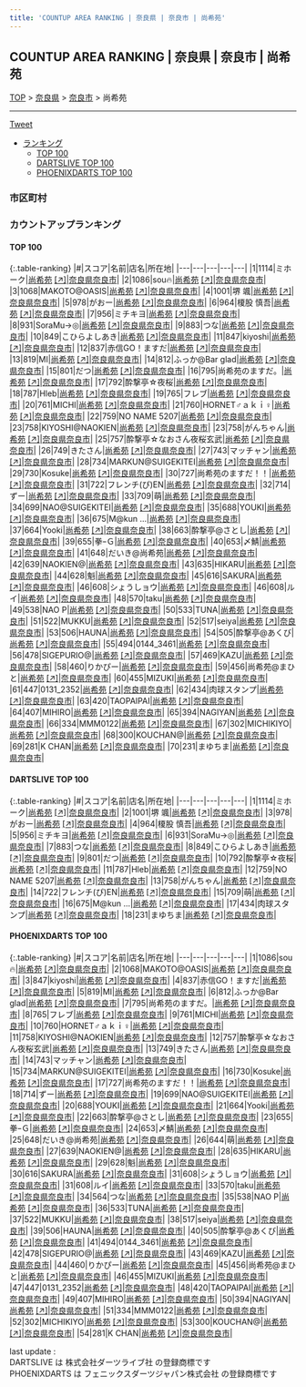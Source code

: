 ```yaml
---
title: 'COUNTUP AREA RANKING | 奈良県 | 奈良市 | 尚希苑'
---
```

## COUNTUP AREA RANKING | 奈良県 | 奈良市 | 尚希苑

[TOP](/darts/rank/) > [奈良県](/darts/rank/奈良県/) > [奈良市](/darts/rank/奈良県/奈良市/) > 尚希苑

___

<a href="https://twitter.com/share?ref_src=twsrc%5Etfw" data-text="COUNTUP AREA RANKING | 奈良県奈良市尚希苑" class="twitter-share-button" data-hashtags="DARTSLIVE,PHOENIXDARTS,darts,ダーツ" data-show-count="false">Tweet</a>

* [ランキング](#カウントアップランキング)
    * [TOP 100](#top-100)
    * [DARTSLIVE TOP 100](#dartslive-top-100)
    * [PHOENIXDARTS TOP 100](#phoenixdarts-top-100)

### 市区町村

<ul>

</ul>

### カウントアップランキング

#### TOP 100



{:.table-ranking}
|#|スコア|名前|店名|所在地|
|---|---|---|---|---|
|1|1114|<span class="rank-name-dl">ミホーク</span>|<a href="/darts/rank/shops/8c937044dc80a27a0d9b047a20a7ba1e.html">尚希苑</a> <a href="https://search.dartslive.com/jp/shop/8c937044dc80a27a0d9b047a20a7ba1e">[↗]</a>|<a href="/darts/rank/奈良県/奈良市">奈良県奈良市</a>|
|2|1086|<span class="rank-name-pd">sou🔥</span>|<a href="/darts/rank/shops/65790.html">尚希苑</a> <a href="https://vs.phoenixdarts.com/jp/shop/shopDetailInfo/s_65790?s_seq=65790">[↗]</a>|<a href="/darts/rank/奈良県/奈良市">奈良県奈良市</a>|
|3|1068|<span class="rank-name-pd">MAKOTO@OASIS</span>|<a href="/darts/rank/shops/65790.html">尚希苑</a> <a href="https://vs.phoenixdarts.com/jp/shop/shopDetailInfo/s_65790?s_seq=65790">[↗]</a>|<a href="/darts/rank/奈良県/奈良市">奈良県奈良市</a>|
|4|1001|<span class="rank-name-dl">堺 颯</span>|<a href="/darts/rank/shops/8c937044dc80a27a0d9b047a20a7ba1e.html">尚希苑</a> <a href="https://search.dartslive.com/jp/shop/8c937044dc80a27a0d9b047a20a7ba1e">[↗]</a>|<a href="/darts/rank/奈良県/奈良市">奈良県奈良市</a>|
|5|978|<span class="rank-name-dl">がおー</span>|<a href="/darts/rank/shops/8c937044dc80a27a0d9b047a20a7ba1e.html">尚希苑</a> <a href="https://search.dartslive.com/jp/shop/8c937044dc80a27a0d9b047a20a7ba1e">[↗]</a>|<a href="/darts/rank/奈良県/奈良市">奈良県奈良市</a>|
|6|964|<span class="rank-name-dl">榎股 慎吾</span>|<a href="/darts/rank/shops/8c937044dc80a27a0d9b047a20a7ba1e.html">尚希苑</a> <a href="https://search.dartslive.com/jp/shop/8c937044dc80a27a0d9b047a20a7ba1e">[↗]</a>|<a href="/darts/rank/奈良県/奈良市">奈良県奈良市</a>|
|7|956|<span class="rank-name-dl">ミチキヨ</span>|<a href="/darts/rank/shops/8c937044dc80a27a0d9b047a20a7ba1e.html">尚希苑</a> <a href="https://search.dartslive.com/jp/shop/8c937044dc80a27a0d9b047a20a7ba1e">[↗]</a>|<a href="/darts/rank/奈良県/奈良市">奈良県奈良市</a>|
|8|931|<span class="rank-name-dl">SoraMu→◎</span>|<a href="/darts/rank/shops/8c937044dc80a27a0d9b047a20a7ba1e.html">尚希苑</a> <a href="https://search.dartslive.com/jp/shop/8c937044dc80a27a0d9b047a20a7ba1e">[↗]</a>|<a href="/darts/rank/奈良県/奈良市">奈良県奈良市</a>|
|9|883|<span class="rank-name-dl">つな</span>|<a href="/darts/rank/shops/8c937044dc80a27a0d9b047a20a7ba1e.html">尚希苑</a> <a href="https://search.dartslive.com/jp/shop/8c937044dc80a27a0d9b047a20a7ba1e">[↗]</a>|<a href="/darts/rank/奈良県/奈良市">奈良県奈良市</a>|
|10|849|<span class="rank-name-dl">こひらよしあき</span>|<a href="/darts/rank/shops/8c937044dc80a27a0d9b047a20a7ba1e.html">尚希苑</a> <a href="https://search.dartslive.com/jp/shop/8c937044dc80a27a0d9b047a20a7ba1e">[↗]</a>|<a href="/darts/rank/奈良県/奈良市">奈良県奈良市</a>|
|11|847|<span class="rank-name-pd">kiyoshi</span>|<a href="/darts/rank/shops/65790.html">尚希苑</a> <a href="https://vs.phoenixdarts.com/jp/shop/shopDetailInfo/s_65790?s_seq=65790">[↗]</a>|<a href="/darts/rank/奈良県/奈良市">奈良県奈良市</a>|
|12|837|<span class="rank-name-pd">赤信GO！ますだ</span>|<a href="/darts/rank/shops/65790.html">尚希苑</a> <a href="https://vs.phoenixdarts.com/jp/shop/shopDetailInfo/s_65790?s_seq=65790">[↗]</a>|<a href="/darts/rank/奈良県/奈良市">奈良県奈良市</a>|
|13|819|<span class="rank-name-pd">MI</span>|<a href="/darts/rank/shops/65790.html">尚希苑</a> <a href="https://vs.phoenixdarts.com/jp/shop/shopDetailInfo/s_65790?s_seq=65790">[↗]</a>|<a href="/darts/rank/奈良県/奈良市">奈良県奈良市</a>|
|14|812|<span class="rank-name-pd">ふっか@Bar glad</span>|<a href="/darts/rank/shops/65790.html">尚希苑</a> <a href="https://vs.phoenixdarts.com/jp/shop/shopDetailInfo/s_65790?s_seq=65790">[↗]</a>|<a href="/darts/rank/奈良県/奈良市">奈良県奈良市</a>|
|15|801|<span class="rank-name-dl">だつ</span>|<a href="/darts/rank/shops/8c937044dc80a27a0d9b047a20a7ba1e.html">尚希苑</a> <a href="https://search.dartslive.com/jp/shop/8c937044dc80a27a0d9b047a20a7ba1e">[↗]</a>|<a href="/darts/rank/奈良県/奈良市">奈良県奈良市</a>|
|16|795|<span class="rank-name-pd">尚希苑のますだ。</span>|<a href="/darts/rank/shops/65790.html">尚希苑</a> <a href="https://vs.phoenixdarts.com/jp/shop/shopDetailInfo/s_65790?s_seq=65790">[↗]</a>|<a href="/darts/rank/奈良県/奈良市">奈良県奈良市</a>|
|17|792|<span class="rank-name-dl">酔撃亭☆夜桜</span>|<a href="/darts/rank/shops/8c937044dc80a27a0d9b047a20a7ba1e.html">尚希苑</a> <a href="https://search.dartslive.com/jp/shop/8c937044dc80a27a0d9b047a20a7ba1e">[↗]</a>|<a href="/darts/rank/奈良県/奈良市">奈良県奈良市</a>|
|18|787|<span class="rank-name-dl">Hleb</span>|<a href="/darts/rank/shops/8c937044dc80a27a0d9b047a20a7ba1e.html">尚希苑</a> <a href="https://search.dartslive.com/jp/shop/8c937044dc80a27a0d9b047a20a7ba1e">[↗]</a>|<a href="/darts/rank/奈良県/奈良市">奈良県奈良市</a>|
|19|765|<span class="rank-name-pd">フレブ</span>|<a href="/darts/rank/shops/65790.html">尚希苑</a> <a href="https://vs.phoenixdarts.com/jp/shop/shopDetailInfo/s_65790?s_seq=65790">[↗]</a>|<a href="/darts/rank/奈良県/奈良市">奈良県奈良市</a>|
|20|761|<span class="rank-name-pd">MICHI</span>|<a href="/darts/rank/shops/65790.html">尚希苑</a> <a href="https://vs.phoenixdarts.com/jp/shop/shopDetailInfo/s_65790?s_seq=65790">[↗]</a>|<a href="/darts/rank/奈良県/奈良市">奈良県奈良市</a>|
|21|760|<span class="rank-name-pd">HORNET♂ａｋｉ♀</span>|<a href="/darts/rank/shops/65790.html">尚希苑</a> <a href="https://vs.phoenixdarts.com/jp/shop/shopDetailInfo/s_65790?s_seq=65790">[↗]</a>|<a href="/darts/rank/奈良県/奈良市">奈良県奈良市</a>|
|22|759|<span class="rank-name-dl">NO NAME 5207</span>|<a href="/darts/rank/shops/8c937044dc80a27a0d9b047a20a7ba1e.html">尚希苑</a> <a href="https://search.dartslive.com/jp/shop/8c937044dc80a27a0d9b047a20a7ba1e">[↗]</a>|<a href="/darts/rank/奈良県/奈良市">奈良県奈良市</a>|
|23|758|<span class="rank-name-pd">KIYOSHI@NAOKIEN</span>|<a href="/darts/rank/shops/65790.html">尚希苑</a> <a href="https://vs.phoenixdarts.com/jp/shop/shopDetailInfo/s_65790?s_seq=65790">[↗]</a>|<a href="/darts/rank/奈良県/奈良市">奈良県奈良市</a>|
|23|758|<span class="rank-name-dl">がんちゃん</span>|<a href="/darts/rank/shops/8c937044dc80a27a0d9b047a20a7ba1e.html">尚希苑</a> <a href="https://search.dartslive.com/jp/shop/8c937044dc80a27a0d9b047a20a7ba1e">[↗]</a>|<a href="/darts/rank/奈良県/奈良市">奈良県奈良市</a>|
|25|757|<span class="rank-name-pd">酔撃亭☆なおさん夜桜玄武</span>|<a href="/darts/rank/shops/65790.html">尚希苑</a> <a href="https://vs.phoenixdarts.com/jp/shop/shopDetailInfo/s_65790?s_seq=65790">[↗]</a>|<a href="/darts/rank/奈良県/奈良市">奈良県奈良市</a>|
|26|749|<span class="rank-name-pd">きたさん</span>|<a href="/darts/rank/shops/65790.html">尚希苑</a> <a href="https://vs.phoenixdarts.com/jp/shop/shopDetailInfo/s_65790?s_seq=65790">[↗]</a>|<a href="/darts/rank/奈良県/奈良市">奈良県奈良市</a>|
|27|743|<span class="rank-name-pd">マッチャン</span>|<a href="/darts/rank/shops/65790.html">尚希苑</a> <a href="https://vs.phoenixdarts.com/jp/shop/shopDetailInfo/s_65790?s_seq=65790">[↗]</a>|<a href="/darts/rank/奈良県/奈良市">奈良県奈良市</a>|
|28|734|<span class="rank-name-pd">MARKUN@SUIGEKITEI</span>|<a href="/darts/rank/shops/65790.html">尚希苑</a> <a href="https://vs.phoenixdarts.com/jp/shop/shopDetailInfo/s_65790?s_seq=65790">[↗]</a>|<a href="/darts/rank/奈良県/奈良市">奈良県奈良市</a>|
|29|730|<span class="rank-name-pd">Kosuke</span>|<a href="/darts/rank/shops/65790.html">尚希苑</a> <a href="https://vs.phoenixdarts.com/jp/shop/shopDetailInfo/s_65790?s_seq=65790">[↗]</a>|<a href="/darts/rank/奈良県/奈良市">奈良県奈良市</a>|
|30|727|<span class="rank-name-pd">尚希苑のますだ！！</span>|<a href="/darts/rank/shops/65790.html">尚希苑</a> <a href="https://vs.phoenixdarts.com/jp/shop/shopDetailInfo/s_65790?s_seq=65790">[↗]</a>|<a href="/darts/rank/奈良県/奈良市">奈良県奈良市</a>|
|31|722|<span class="rank-name-dl">フレンチ(ぴ)EN</span>|<a href="/darts/rank/shops/8c937044dc80a27a0d9b047a20a7ba1e.html">尚希苑</a> <a href="https://search.dartslive.com/jp/shop/8c937044dc80a27a0d9b047a20a7ba1e">[↗]</a>|<a href="/darts/rank/奈良県/奈良市">奈良県奈良市</a>|
|32|714|<span class="rank-name-pd">ずー</span>|<a href="/darts/rank/shops/65790.html">尚希苑</a> <a href="https://vs.phoenixdarts.com/jp/shop/shopDetailInfo/s_65790?s_seq=65790">[↗]</a>|<a href="/darts/rank/奈良県/奈良市">奈良県奈良市</a>|
|33|709|<span class="rank-name-dl">萌</span>|<a href="/darts/rank/shops/8c937044dc80a27a0d9b047a20a7ba1e.html">尚希苑</a> <a href="https://search.dartslive.com/jp/shop/8c937044dc80a27a0d9b047a20a7ba1e">[↗]</a>|<a href="/darts/rank/奈良県/奈良市">奈良県奈良市</a>|
|34|699|<span class="rank-name-pd">NAO@SUIGEKITEI</span>|<a href="/darts/rank/shops/65790.html">尚希苑</a> <a href="https://vs.phoenixdarts.com/jp/shop/shopDetailInfo/s_65790?s_seq=65790">[↗]</a>|<a href="/darts/rank/奈良県/奈良市">奈良県奈良市</a>|
|35|688|<span class="rank-name-pd">YOUKI</span>|<a href="/darts/rank/shops/65790.html">尚希苑</a> <a href="https://vs.phoenixdarts.com/jp/shop/shopDetailInfo/s_65790?s_seq=65790">[↗]</a>|<a href="/darts/rank/奈良県/奈良市">奈良県奈良市</a>|
|36|675|<span class="rank-name-dl">M@kun ...</span>|<a href="/darts/rank/shops/8c937044dc80a27a0d9b047a20a7ba1e.html">尚希苑</a> <a href="https://search.dartslive.com/jp/shop/8c937044dc80a27a0d9b047a20a7ba1e">[↗]</a>|<a href="/darts/rank/奈良県/奈良市">奈良県奈良市</a>|
|37|664|<span class="rank-name-pd">Yooki</span>|<a href="/darts/rank/shops/65790.html">尚希苑</a> <a href="https://vs.phoenixdarts.com/jp/shop/shopDetailInfo/s_65790?s_seq=65790">[↗]</a>|<a href="/darts/rank/奈良県/奈良市">奈良県奈良市</a>|
|38|663|<span class="rank-name-pd">酔撃亭@さとし</span>|<a href="/darts/rank/shops/65790.html">尚希苑</a> <a href="https://vs.phoenixdarts.com/jp/shop/shopDetailInfo/s_65790?s_seq=65790">[↗]</a>|<a href="/darts/rank/奈良県/奈良市">奈良県奈良市</a>|
|39|655|<span class="rank-name-pd">拳ｰＧ</span>|<a href="/darts/rank/shops/65790.html">尚希苑</a> <a href="https://vs.phoenixdarts.com/jp/shop/shopDetailInfo/s_65790?s_seq=65790">[↗]</a>|<a href="/darts/rank/奈良県/奈良市">奈良県奈良市</a>|
|40|653|<span class="rank-name-pd">〆鯖</span>|<a href="/darts/rank/shops/65790.html">尚希苑</a> <a href="https://vs.phoenixdarts.com/jp/shop/shopDetailInfo/s_65790?s_seq=65790">[↗]</a>|<a href="/darts/rank/奈良県/奈良市">奈良県奈良市</a>|
|41|648|<span class="rank-name-pd">だいき@尚希苑</span>|<a href="/darts/rank/shops/65790.html">尚希苑</a> <a href="https://vs.phoenixdarts.com/jp/shop/shopDetailInfo/s_65790?s_seq=65790">[↗]</a>|<a href="/darts/rank/奈良県/奈良市">奈良県奈良市</a>|
|42|639|<span class="rank-name-pd">NAOKIEN@</span>|<a href="/darts/rank/shops/65790.html">尚希苑</a> <a href="https://vs.phoenixdarts.com/jp/shop/shopDetailInfo/s_65790?s_seq=65790">[↗]</a>|<a href="/darts/rank/奈良県/奈良市">奈良県奈良市</a>|
|43|635|<span class="rank-name-pd">HIKARU</span>|<a href="/darts/rank/shops/65790.html">尚希苑</a> <a href="https://vs.phoenixdarts.com/jp/shop/shopDetailInfo/s_65790?s_seq=65790">[↗]</a>|<a href="/darts/rank/奈良県/奈良市">奈良県奈良市</a>|
|44|628|<span class="rank-name-pd">魁</span>|<a href="/darts/rank/shops/65790.html">尚希苑</a> <a href="https://vs.phoenixdarts.com/jp/shop/shopDetailInfo/s_65790?s_seq=65790">[↗]</a>|<a href="/darts/rank/奈良県/奈良市">奈良県奈良市</a>|
|45|616|<span class="rank-name-pd">SAKURA</span>|<a href="/darts/rank/shops/65790.html">尚希苑</a> <a href="https://vs.phoenixdarts.com/jp/shop/shopDetailInfo/s_65790?s_seq=65790">[↗]</a>|<a href="/darts/rank/奈良県/奈良市">奈良県奈良市</a>|
|46|608|<span class="rank-name-pd">シょうしョウ</span>|<a href="/darts/rank/shops/65790.html">尚希苑</a> <a href="https://vs.phoenixdarts.com/jp/shop/shopDetailInfo/s_65790?s_seq=65790">[↗]</a>|<a href="/darts/rank/奈良県/奈良市">奈良県奈良市</a>|
|46|608|<span class="rank-name-pd">ルイ</span>|<a href="/darts/rank/shops/65790.html">尚希苑</a> <a href="https://vs.phoenixdarts.com/jp/shop/shopDetailInfo/s_65790?s_seq=65790">[↗]</a>|<a href="/darts/rank/奈良県/奈良市">奈良県奈良市</a>|
|48|570|<span class="rank-name-pd">taku</span>|<a href="/darts/rank/shops/65790.html">尚希苑</a> <a href="https://vs.phoenixdarts.com/jp/shop/shopDetailInfo/s_65790?s_seq=65790">[↗]</a>|<a href="/darts/rank/奈良県/奈良市">奈良県奈良市</a>|
|49|538|<span class="rank-name-pd">NAO P</span>|<a href="/darts/rank/shops/65790.html">尚希苑</a> <a href="https://vs.phoenixdarts.com/jp/shop/shopDetailInfo/s_65790?s_seq=65790">[↗]</a>|<a href="/darts/rank/奈良県/奈良市">奈良県奈良市</a>|
|50|533|<span class="rank-name-pd">TUNA</span>|<a href="/darts/rank/shops/65790.html">尚希苑</a> <a href="https://vs.phoenixdarts.com/jp/shop/shopDetailInfo/s_65790?s_seq=65790">[↗]</a>|<a href="/darts/rank/奈良県/奈良市">奈良県奈良市</a>|
|51|522|<span class="rank-name-pd">MUKKU</span>|<a href="/darts/rank/shops/65790.html">尚希苑</a> <a href="https://vs.phoenixdarts.com/jp/shop/shopDetailInfo/s_65790?s_seq=65790">[↗]</a>|<a href="/darts/rank/奈良県/奈良市">奈良県奈良市</a>|
|52|517|<span class="rank-name-pd">seiya</span>|<a href="/darts/rank/shops/65790.html">尚希苑</a> <a href="https://vs.phoenixdarts.com/jp/shop/shopDetailInfo/s_65790?s_seq=65790">[↗]</a>|<a href="/darts/rank/奈良県/奈良市">奈良県奈良市</a>|
|53|506|<span class="rank-name-pd">HAUNA</span>|<a href="/darts/rank/shops/65790.html">尚希苑</a> <a href="https://vs.phoenixdarts.com/jp/shop/shopDetailInfo/s_65790?s_seq=65790">[↗]</a>|<a href="/darts/rank/奈良県/奈良市">奈良県奈良市</a>|
|54|505|<span class="rank-name-pd">酔撃亭@あくび</span>|<a href="/darts/rank/shops/65790.html">尚希苑</a> <a href="https://vs.phoenixdarts.com/jp/shop/shopDetailInfo/s_65790?s_seq=65790">[↗]</a>|<a href="/darts/rank/奈良県/奈良市">奈良県奈良市</a>|
|55|494|<span class="rank-name-pd">0144_3461</span>|<a href="/darts/rank/shops/65790.html">尚希苑</a> <a href="https://vs.phoenixdarts.com/jp/shop/shopDetailInfo/s_65790?s_seq=65790">[↗]</a>|<a href="/darts/rank/奈良県/奈良市">奈良県奈良市</a>|
|56|478|<span class="rank-name-pd">SIGEPURIO@</span>|<a href="/darts/rank/shops/65790.html">尚希苑</a> <a href="https://vs.phoenixdarts.com/jp/shop/shopDetailInfo/s_65790?s_seq=65790">[↗]</a>|<a href="/darts/rank/奈良県/奈良市">奈良県奈良市</a>|
|57|469|<span class="rank-name-pd">KAZU</span>|<a href="/darts/rank/shops/65790.html">尚希苑</a> <a href="https://vs.phoenixdarts.com/jp/shop/shopDetailInfo/s_65790?s_seq=65790">[↗]</a>|<a href="/darts/rank/奈良県/奈良市">奈良県奈良市</a>|
|58|460|<span class="rank-name-pd">りかぴー</span>|<a href="/darts/rank/shops/65790.html">尚希苑</a> <a href="https://vs.phoenixdarts.com/jp/shop/shopDetailInfo/s_65790?s_seq=65790">[↗]</a>|<a href="/darts/rank/奈良県/奈良市">奈良県奈良市</a>|
|59|456|<span class="rank-name-pd">尚希苑@まひと</span>|<a href="/darts/rank/shops/65790.html">尚希苑</a> <a href="https://vs.phoenixdarts.com/jp/shop/shopDetailInfo/s_65790?s_seq=65790">[↗]</a>|<a href="/darts/rank/奈良県/奈良市">奈良県奈良市</a>|
|60|455|<span class="rank-name-pd">MIZUKI</span>|<a href="/darts/rank/shops/65790.html">尚希苑</a> <a href="https://vs.phoenixdarts.com/jp/shop/shopDetailInfo/s_65790?s_seq=65790">[↗]</a>|<a href="/darts/rank/奈良県/奈良市">奈良県奈良市</a>|
|61|447|<span class="rank-name-pd">0131_2352</span>|<a href="/darts/rank/shops/65790.html">尚希苑</a> <a href="https://vs.phoenixdarts.com/jp/shop/shopDetailInfo/s_65790?s_seq=65790">[↗]</a>|<a href="/darts/rank/奈良県/奈良市">奈良県奈良市</a>|
|62|434|<span class="rank-name-dl">肉球スタンプ</span>|<a href="/darts/rank/shops/8c937044dc80a27a0d9b047a20a7ba1e.html">尚希苑</a> <a href="https://search.dartslive.com/jp/shop/8c937044dc80a27a0d9b047a20a7ba1e">[↗]</a>|<a href="/darts/rank/奈良県/奈良市">奈良県奈良市</a>|
|63|420|<span class="rank-name-pd">TAOPAIPAI</span>|<a href="/darts/rank/shops/65790.html">尚希苑</a> <a href="https://vs.phoenixdarts.com/jp/shop/shopDetailInfo/s_65790?s_seq=65790">[↗]</a>|<a href="/darts/rank/奈良県/奈良市">奈良県奈良市</a>|
|64|407|<span class="rank-name-pd">MIHIRO</span>|<a href="/darts/rank/shops/65790.html">尚希苑</a> <a href="https://vs.phoenixdarts.com/jp/shop/shopDetailInfo/s_65790?s_seq=65790">[↗]</a>|<a href="/darts/rank/奈良県/奈良市">奈良県奈良市</a>|
|65|394|<span class="rank-name-pd">NAGIYAN</span>|<a href="/darts/rank/shops/65790.html">尚希苑</a> <a href="https://vs.phoenixdarts.com/jp/shop/shopDetailInfo/s_65790?s_seq=65790">[↗]</a>|<a href="/darts/rank/奈良県/奈良市">奈良県奈良市</a>|
|66|334|<span class="rank-name-pd">MMM0122</span>|<a href="/darts/rank/shops/65790.html">尚希苑</a> <a href="https://vs.phoenixdarts.com/jp/shop/shopDetailInfo/s_65790?s_seq=65790">[↗]</a>|<a href="/darts/rank/奈良県/奈良市">奈良県奈良市</a>|
|67|302|<span class="rank-name-pd">MICHIKIYO</span>|<a href="/darts/rank/shops/65790.html">尚希苑</a> <a href="https://vs.phoenixdarts.com/jp/shop/shopDetailInfo/s_65790?s_seq=65790">[↗]</a>|<a href="/darts/rank/奈良県/奈良市">奈良県奈良市</a>|
|68|300|<span class="rank-name-pd">KOUCHAN@</span>|<a href="/darts/rank/shops/65790.html">尚希苑</a> <a href="https://vs.phoenixdarts.com/jp/shop/shopDetailInfo/s_65790?s_seq=65790">[↗]</a>|<a href="/darts/rank/奈良県/奈良市">奈良県奈良市</a>|
|69|281|<span class="rank-name-pd">K CHAN</span>|<a href="/darts/rank/shops/65790.html">尚希苑</a> <a href="https://vs.phoenixdarts.com/jp/shop/shopDetailInfo/s_65790?s_seq=65790">[↗]</a>|<a href="/darts/rank/奈良県/奈良市">奈良県奈良市</a>|
|70|231|<span class="rank-name-dl">まゆちま</span>|<a href="/darts/rank/shops/8c937044dc80a27a0d9b047a20a7ba1e.html">尚希苑</a> <a href="https://search.dartslive.com/jp/shop/8c937044dc80a27a0d9b047a20a7ba1e">[↗]</a>|<a href="/darts/rank/奈良県/奈良市">奈良県奈良市</a>|


#### DARTSLIVE TOP 100



{:.table-ranking}
|#|スコア|名前|店名|所在地|
|---|---|---|---|---|
|1|1114|<span class="rank-name-dl">ミホーク</span>|<a href="/darts/rank/shops/8c937044dc80a27a0d9b047a20a7ba1e.html">尚希苑</a> <a href="https://search.dartslive.com/jp/shop/8c937044dc80a27a0d9b047a20a7ba1e">[↗]</a>|<a href="/darts/rank/奈良県/奈良市">奈良県奈良市</a>|
|2|1001|<span class="rank-name-dl">堺 颯</span>|<a href="/darts/rank/shops/8c937044dc80a27a0d9b047a20a7ba1e.html">尚希苑</a> <a href="https://search.dartslive.com/jp/shop/8c937044dc80a27a0d9b047a20a7ba1e">[↗]</a>|<a href="/darts/rank/奈良県/奈良市">奈良県奈良市</a>|
|3|978|<span class="rank-name-dl">がおー</span>|<a href="/darts/rank/shops/8c937044dc80a27a0d9b047a20a7ba1e.html">尚希苑</a> <a href="https://search.dartslive.com/jp/shop/8c937044dc80a27a0d9b047a20a7ba1e">[↗]</a>|<a href="/darts/rank/奈良県/奈良市">奈良県奈良市</a>|
|4|964|<span class="rank-name-dl">榎股 慎吾</span>|<a href="/darts/rank/shops/8c937044dc80a27a0d9b047a20a7ba1e.html">尚希苑</a> <a href="https://search.dartslive.com/jp/shop/8c937044dc80a27a0d9b047a20a7ba1e">[↗]</a>|<a href="/darts/rank/奈良県/奈良市">奈良県奈良市</a>|
|5|956|<span class="rank-name-dl">ミチキヨ</span>|<a href="/darts/rank/shops/8c937044dc80a27a0d9b047a20a7ba1e.html">尚希苑</a> <a href="https://search.dartslive.com/jp/shop/8c937044dc80a27a0d9b047a20a7ba1e">[↗]</a>|<a href="/darts/rank/奈良県/奈良市">奈良県奈良市</a>|
|6|931|<span class="rank-name-dl">SoraMu→◎</span>|<a href="/darts/rank/shops/8c937044dc80a27a0d9b047a20a7ba1e.html">尚希苑</a> <a href="https://search.dartslive.com/jp/shop/8c937044dc80a27a0d9b047a20a7ba1e">[↗]</a>|<a href="/darts/rank/奈良県/奈良市">奈良県奈良市</a>|
|7|883|<span class="rank-name-dl">つな</span>|<a href="/darts/rank/shops/8c937044dc80a27a0d9b047a20a7ba1e.html">尚希苑</a> <a href="https://search.dartslive.com/jp/shop/8c937044dc80a27a0d9b047a20a7ba1e">[↗]</a>|<a href="/darts/rank/奈良県/奈良市">奈良県奈良市</a>|
|8|849|<span class="rank-name-dl">こひらよしあき</span>|<a href="/darts/rank/shops/8c937044dc80a27a0d9b047a20a7ba1e.html">尚希苑</a> <a href="https://search.dartslive.com/jp/shop/8c937044dc80a27a0d9b047a20a7ba1e">[↗]</a>|<a href="/darts/rank/奈良県/奈良市">奈良県奈良市</a>|
|9|801|<span class="rank-name-dl">だつ</span>|<a href="/darts/rank/shops/8c937044dc80a27a0d9b047a20a7ba1e.html">尚希苑</a> <a href="https://search.dartslive.com/jp/shop/8c937044dc80a27a0d9b047a20a7ba1e">[↗]</a>|<a href="/darts/rank/奈良県/奈良市">奈良県奈良市</a>|
|10|792|<span class="rank-name-dl">酔撃亭☆夜桜</span>|<a href="/darts/rank/shops/8c937044dc80a27a0d9b047a20a7ba1e.html">尚希苑</a> <a href="https://search.dartslive.com/jp/shop/8c937044dc80a27a0d9b047a20a7ba1e">[↗]</a>|<a href="/darts/rank/奈良県/奈良市">奈良県奈良市</a>|
|11|787|<span class="rank-name-dl">Hleb</span>|<a href="/darts/rank/shops/8c937044dc80a27a0d9b047a20a7ba1e.html">尚希苑</a> <a href="https://search.dartslive.com/jp/shop/8c937044dc80a27a0d9b047a20a7ba1e">[↗]</a>|<a href="/darts/rank/奈良県/奈良市">奈良県奈良市</a>|
|12|759|<span class="rank-name-dl">NO NAME 5207</span>|<a href="/darts/rank/shops/8c937044dc80a27a0d9b047a20a7ba1e.html">尚希苑</a> <a href="https://search.dartslive.com/jp/shop/8c937044dc80a27a0d9b047a20a7ba1e">[↗]</a>|<a href="/darts/rank/奈良県/奈良市">奈良県奈良市</a>|
|13|758|<span class="rank-name-dl">がんちゃん</span>|<a href="/darts/rank/shops/8c937044dc80a27a0d9b047a20a7ba1e.html">尚希苑</a> <a href="https://search.dartslive.com/jp/shop/8c937044dc80a27a0d9b047a20a7ba1e">[↗]</a>|<a href="/darts/rank/奈良県/奈良市">奈良県奈良市</a>|
|14|722|<span class="rank-name-dl">フレンチ(ぴ)EN</span>|<a href="/darts/rank/shops/8c937044dc80a27a0d9b047a20a7ba1e.html">尚希苑</a> <a href="https://search.dartslive.com/jp/shop/8c937044dc80a27a0d9b047a20a7ba1e">[↗]</a>|<a href="/darts/rank/奈良県/奈良市">奈良県奈良市</a>|
|15|709|<span class="rank-name-dl">萌</span>|<a href="/darts/rank/shops/8c937044dc80a27a0d9b047a20a7ba1e.html">尚希苑</a> <a href="https://search.dartslive.com/jp/shop/8c937044dc80a27a0d9b047a20a7ba1e">[↗]</a>|<a href="/darts/rank/奈良県/奈良市">奈良県奈良市</a>|
|16|675|<span class="rank-name-dl">M@kun ...</span>|<a href="/darts/rank/shops/8c937044dc80a27a0d9b047a20a7ba1e.html">尚希苑</a> <a href="https://search.dartslive.com/jp/shop/8c937044dc80a27a0d9b047a20a7ba1e">[↗]</a>|<a href="/darts/rank/奈良県/奈良市">奈良県奈良市</a>|
|17|434|<span class="rank-name-dl">肉球スタンプ</span>|<a href="/darts/rank/shops/8c937044dc80a27a0d9b047a20a7ba1e.html">尚希苑</a> <a href="https://search.dartslive.com/jp/shop/8c937044dc80a27a0d9b047a20a7ba1e">[↗]</a>|<a href="/darts/rank/奈良県/奈良市">奈良県奈良市</a>|
|18|231|<span class="rank-name-dl">まゆちま</span>|<a href="/darts/rank/shops/8c937044dc80a27a0d9b047a20a7ba1e.html">尚希苑</a> <a href="https://search.dartslive.com/jp/shop/8c937044dc80a27a0d9b047a20a7ba1e">[↗]</a>|<a href="/darts/rank/奈良県/奈良市">奈良県奈良市</a>|


#### PHOENIXDARTS TOP 100



{:.table-ranking}
|#|スコア|名前|店名|所在地|
|---|---|---|---|---|
|1|1086|<span class="rank-name-pd">sou🔥</span>|<a href="/darts/rank/shops/65790.html">尚希苑</a> <a href="https://vs.phoenixdarts.com/jp/shop/shopDetailInfo/s_65790?s_seq=65790">[↗]</a>|<a href="/darts/rank/奈良県/奈良市">奈良県奈良市</a>|
|2|1068|<span class="rank-name-pd">MAKOTO@OASIS</span>|<a href="/darts/rank/shops/65790.html">尚希苑</a> <a href="https://vs.phoenixdarts.com/jp/shop/shopDetailInfo/s_65790?s_seq=65790">[↗]</a>|<a href="/darts/rank/奈良県/奈良市">奈良県奈良市</a>|
|3|847|<span class="rank-name-pd">kiyoshi</span>|<a href="/darts/rank/shops/65790.html">尚希苑</a> <a href="https://vs.phoenixdarts.com/jp/shop/shopDetailInfo/s_65790?s_seq=65790">[↗]</a>|<a href="/darts/rank/奈良県/奈良市">奈良県奈良市</a>|
|4|837|<span class="rank-name-pd">赤信GO！ますだ</span>|<a href="/darts/rank/shops/65790.html">尚希苑</a> <a href="https://vs.phoenixdarts.com/jp/shop/shopDetailInfo/s_65790?s_seq=65790">[↗]</a>|<a href="/darts/rank/奈良県/奈良市">奈良県奈良市</a>|
|5|819|<span class="rank-name-pd">MI</span>|<a href="/darts/rank/shops/65790.html">尚希苑</a> <a href="https://vs.phoenixdarts.com/jp/shop/shopDetailInfo/s_65790?s_seq=65790">[↗]</a>|<a href="/darts/rank/奈良県/奈良市">奈良県奈良市</a>|
|6|812|<span class="rank-name-pd">ふっか@Bar glad</span>|<a href="/darts/rank/shops/65790.html">尚希苑</a> <a href="https://vs.phoenixdarts.com/jp/shop/shopDetailInfo/s_65790?s_seq=65790">[↗]</a>|<a href="/darts/rank/奈良県/奈良市">奈良県奈良市</a>|
|7|795|<span class="rank-name-pd">尚希苑のますだ。</span>|<a href="/darts/rank/shops/65790.html">尚希苑</a> <a href="https://vs.phoenixdarts.com/jp/shop/shopDetailInfo/s_65790?s_seq=65790">[↗]</a>|<a href="/darts/rank/奈良県/奈良市">奈良県奈良市</a>|
|8|765|<span class="rank-name-pd">フレブ</span>|<a href="/darts/rank/shops/65790.html">尚希苑</a> <a href="https://vs.phoenixdarts.com/jp/shop/shopDetailInfo/s_65790?s_seq=65790">[↗]</a>|<a href="/darts/rank/奈良県/奈良市">奈良県奈良市</a>|
|9|761|<span class="rank-name-pd">MICHI</span>|<a href="/darts/rank/shops/65790.html">尚希苑</a> <a href="https://vs.phoenixdarts.com/jp/shop/shopDetailInfo/s_65790?s_seq=65790">[↗]</a>|<a href="/darts/rank/奈良県/奈良市">奈良県奈良市</a>|
|10|760|<span class="rank-name-pd">HORNET♂ａｋｉ♀</span>|<a href="/darts/rank/shops/65790.html">尚希苑</a> <a href="https://vs.phoenixdarts.com/jp/shop/shopDetailInfo/s_65790?s_seq=65790">[↗]</a>|<a href="/darts/rank/奈良県/奈良市">奈良県奈良市</a>|
|11|758|<span class="rank-name-pd">KIYOSHI@NAOKIEN</span>|<a href="/darts/rank/shops/65790.html">尚希苑</a> <a href="https://vs.phoenixdarts.com/jp/shop/shopDetailInfo/s_65790?s_seq=65790">[↗]</a>|<a href="/darts/rank/奈良県/奈良市">奈良県奈良市</a>|
|12|757|<span class="rank-name-pd">酔撃亭☆なおさん夜桜玄武</span>|<a href="/darts/rank/shops/65790.html">尚希苑</a> <a href="https://vs.phoenixdarts.com/jp/shop/shopDetailInfo/s_65790?s_seq=65790">[↗]</a>|<a href="/darts/rank/奈良県/奈良市">奈良県奈良市</a>|
|13|749|<span class="rank-name-pd">きたさん</span>|<a href="/darts/rank/shops/65790.html">尚希苑</a> <a href="https://vs.phoenixdarts.com/jp/shop/shopDetailInfo/s_65790?s_seq=65790">[↗]</a>|<a href="/darts/rank/奈良県/奈良市">奈良県奈良市</a>|
|14|743|<span class="rank-name-pd">マッチャン</span>|<a href="/darts/rank/shops/65790.html">尚希苑</a> <a href="https://vs.phoenixdarts.com/jp/shop/shopDetailInfo/s_65790?s_seq=65790">[↗]</a>|<a href="/darts/rank/奈良県/奈良市">奈良県奈良市</a>|
|15|734|<span class="rank-name-pd">MARKUN@SUIGEKITEI</span>|<a href="/darts/rank/shops/65790.html">尚希苑</a> <a href="https://vs.phoenixdarts.com/jp/shop/shopDetailInfo/s_65790?s_seq=65790">[↗]</a>|<a href="/darts/rank/奈良県/奈良市">奈良県奈良市</a>|
|16|730|<span class="rank-name-pd">Kosuke</span>|<a href="/darts/rank/shops/65790.html">尚希苑</a> <a href="https://vs.phoenixdarts.com/jp/shop/shopDetailInfo/s_65790?s_seq=65790">[↗]</a>|<a href="/darts/rank/奈良県/奈良市">奈良県奈良市</a>|
|17|727|<span class="rank-name-pd">尚希苑のますだ！！</span>|<a href="/darts/rank/shops/65790.html">尚希苑</a> <a href="https://vs.phoenixdarts.com/jp/shop/shopDetailInfo/s_65790?s_seq=65790">[↗]</a>|<a href="/darts/rank/奈良県/奈良市">奈良県奈良市</a>|
|18|714|<span class="rank-name-pd">ずー</span>|<a href="/darts/rank/shops/65790.html">尚希苑</a> <a href="https://vs.phoenixdarts.com/jp/shop/shopDetailInfo/s_65790?s_seq=65790">[↗]</a>|<a href="/darts/rank/奈良県/奈良市">奈良県奈良市</a>|
|19|699|<span class="rank-name-pd">NAO@SUIGEKITEI</span>|<a href="/darts/rank/shops/65790.html">尚希苑</a> <a href="https://vs.phoenixdarts.com/jp/shop/shopDetailInfo/s_65790?s_seq=65790">[↗]</a>|<a href="/darts/rank/奈良県/奈良市">奈良県奈良市</a>|
|20|688|<span class="rank-name-pd">YOUKI</span>|<a href="/darts/rank/shops/65790.html">尚希苑</a> <a href="https://vs.phoenixdarts.com/jp/shop/shopDetailInfo/s_65790?s_seq=65790">[↗]</a>|<a href="/darts/rank/奈良県/奈良市">奈良県奈良市</a>|
|21|664|<span class="rank-name-pd">Yooki</span>|<a href="/darts/rank/shops/65790.html">尚希苑</a> <a href="https://vs.phoenixdarts.com/jp/shop/shopDetailInfo/s_65790?s_seq=65790">[↗]</a>|<a href="/darts/rank/奈良県/奈良市">奈良県奈良市</a>|
|22|663|<span class="rank-name-pd">酔撃亭@さとし</span>|<a href="/darts/rank/shops/65790.html">尚希苑</a> <a href="https://vs.phoenixdarts.com/jp/shop/shopDetailInfo/s_65790?s_seq=65790">[↗]</a>|<a href="/darts/rank/奈良県/奈良市">奈良県奈良市</a>|
|23|655|<span class="rank-name-pd">拳ｰＧ</span>|<a href="/darts/rank/shops/65790.html">尚希苑</a> <a href="https://vs.phoenixdarts.com/jp/shop/shopDetailInfo/s_65790?s_seq=65790">[↗]</a>|<a href="/darts/rank/奈良県/奈良市">奈良県奈良市</a>|
|24|653|<span class="rank-name-pd">〆鯖</span>|<a href="/darts/rank/shops/65790.html">尚希苑</a> <a href="https://vs.phoenixdarts.com/jp/shop/shopDetailInfo/s_65790?s_seq=65790">[↗]</a>|<a href="/darts/rank/奈良県/奈良市">奈良県奈良市</a>|
|25|648|<span class="rank-name-pd">だいき@尚希苑</span>|<a href="/darts/rank/shops/65790.html">尚希苑</a> <a href="https://vs.phoenixdarts.com/jp/shop/shopDetailInfo/s_65790?s_seq=65790">[↗]</a>|<a href="/darts/rank/奈良県/奈良市">奈良県奈良市</a>|
|26|644|<span class="rank-name-pd">萌</span>|<a href="/darts/rank/shops/65790.html">尚希苑</a> <a href="https://vs.phoenixdarts.com/jp/shop/shopDetailInfo/s_65790?s_seq=65790">[↗]</a>|<a href="/darts/rank/奈良県/奈良市">奈良県奈良市</a>|
|27|639|<span class="rank-name-pd">NAOKIEN@</span>|<a href="/darts/rank/shops/65790.html">尚希苑</a> <a href="https://vs.phoenixdarts.com/jp/shop/shopDetailInfo/s_65790?s_seq=65790">[↗]</a>|<a href="/darts/rank/奈良県/奈良市">奈良県奈良市</a>|
|28|635|<span class="rank-name-pd">HIKARU</span>|<a href="/darts/rank/shops/65790.html">尚希苑</a> <a href="https://vs.phoenixdarts.com/jp/shop/shopDetailInfo/s_65790?s_seq=65790">[↗]</a>|<a href="/darts/rank/奈良県/奈良市">奈良県奈良市</a>|
|29|628|<span class="rank-name-pd">魁</span>|<a href="/darts/rank/shops/65790.html">尚希苑</a> <a href="https://vs.phoenixdarts.com/jp/shop/shopDetailInfo/s_65790?s_seq=65790">[↗]</a>|<a href="/darts/rank/奈良県/奈良市">奈良県奈良市</a>|
|30|616|<span class="rank-name-pd">SAKURA</span>|<a href="/darts/rank/shops/65790.html">尚希苑</a> <a href="https://vs.phoenixdarts.com/jp/shop/shopDetailInfo/s_65790?s_seq=65790">[↗]</a>|<a href="/darts/rank/奈良県/奈良市">奈良県奈良市</a>|
|31|608|<span class="rank-name-pd">シょうしョウ</span>|<a href="/darts/rank/shops/65790.html">尚希苑</a> <a href="https://vs.phoenixdarts.com/jp/shop/shopDetailInfo/s_65790?s_seq=65790">[↗]</a>|<a href="/darts/rank/奈良県/奈良市">奈良県奈良市</a>|
|31|608|<span class="rank-name-pd">ルイ</span>|<a href="/darts/rank/shops/65790.html">尚希苑</a> <a href="https://vs.phoenixdarts.com/jp/shop/shopDetailInfo/s_65790?s_seq=65790">[↗]</a>|<a href="/darts/rank/奈良県/奈良市">奈良県奈良市</a>|
|33|570|<span class="rank-name-pd">taku</span>|<a href="/darts/rank/shops/65790.html">尚希苑</a> <a href="https://vs.phoenixdarts.com/jp/shop/shopDetailInfo/s_65790?s_seq=65790">[↗]</a>|<a href="/darts/rank/奈良県/奈良市">奈良県奈良市</a>|
|34|564|<span class="rank-name-pd">つな</span>|<a href="/darts/rank/shops/65790.html">尚希苑</a> <a href="https://vs.phoenixdarts.com/jp/shop/shopDetailInfo/s_65790?s_seq=65790">[↗]</a>|<a href="/darts/rank/奈良県/奈良市">奈良県奈良市</a>|
|35|538|<span class="rank-name-pd">NAO P</span>|<a href="/darts/rank/shops/65790.html">尚希苑</a> <a href="https://vs.phoenixdarts.com/jp/shop/shopDetailInfo/s_65790?s_seq=65790">[↗]</a>|<a href="/darts/rank/奈良県/奈良市">奈良県奈良市</a>|
|36|533|<span class="rank-name-pd">TUNA</span>|<a href="/darts/rank/shops/65790.html">尚希苑</a> <a href="https://vs.phoenixdarts.com/jp/shop/shopDetailInfo/s_65790?s_seq=65790">[↗]</a>|<a href="/darts/rank/奈良県/奈良市">奈良県奈良市</a>|
|37|522|<span class="rank-name-pd">MUKKU</span>|<a href="/darts/rank/shops/65790.html">尚希苑</a> <a href="https://vs.phoenixdarts.com/jp/shop/shopDetailInfo/s_65790?s_seq=65790">[↗]</a>|<a href="/darts/rank/奈良県/奈良市">奈良県奈良市</a>|
|38|517|<span class="rank-name-pd">seiya</span>|<a href="/darts/rank/shops/65790.html">尚希苑</a> <a href="https://vs.phoenixdarts.com/jp/shop/shopDetailInfo/s_65790?s_seq=65790">[↗]</a>|<a href="/darts/rank/奈良県/奈良市">奈良県奈良市</a>|
|39|506|<span class="rank-name-pd">HAUNA</span>|<a href="/darts/rank/shops/65790.html">尚希苑</a> <a href="https://vs.phoenixdarts.com/jp/shop/shopDetailInfo/s_65790?s_seq=65790">[↗]</a>|<a href="/darts/rank/奈良県/奈良市">奈良県奈良市</a>|
|40|505|<span class="rank-name-pd">酔撃亭@あくび</span>|<a href="/darts/rank/shops/65790.html">尚希苑</a> <a href="https://vs.phoenixdarts.com/jp/shop/shopDetailInfo/s_65790?s_seq=65790">[↗]</a>|<a href="/darts/rank/奈良県/奈良市">奈良県奈良市</a>|
|41|494|<span class="rank-name-pd">0144_3461</span>|<a href="/darts/rank/shops/65790.html">尚希苑</a> <a href="https://vs.phoenixdarts.com/jp/shop/shopDetailInfo/s_65790?s_seq=65790">[↗]</a>|<a href="/darts/rank/奈良県/奈良市">奈良県奈良市</a>|
|42|478|<span class="rank-name-pd">SIGEPURIO@</span>|<a href="/darts/rank/shops/65790.html">尚希苑</a> <a href="https://vs.phoenixdarts.com/jp/shop/shopDetailInfo/s_65790?s_seq=65790">[↗]</a>|<a href="/darts/rank/奈良県/奈良市">奈良県奈良市</a>|
|43|469|<span class="rank-name-pd">KAZU</span>|<a href="/darts/rank/shops/65790.html">尚希苑</a> <a href="https://vs.phoenixdarts.com/jp/shop/shopDetailInfo/s_65790?s_seq=65790">[↗]</a>|<a href="/darts/rank/奈良県/奈良市">奈良県奈良市</a>|
|44|460|<span class="rank-name-pd">りかぴー</span>|<a href="/darts/rank/shops/65790.html">尚希苑</a> <a href="https://vs.phoenixdarts.com/jp/shop/shopDetailInfo/s_65790?s_seq=65790">[↗]</a>|<a href="/darts/rank/奈良県/奈良市">奈良県奈良市</a>|
|45|456|<span class="rank-name-pd">尚希苑@まひと</span>|<a href="/darts/rank/shops/65790.html">尚希苑</a> <a href="https://vs.phoenixdarts.com/jp/shop/shopDetailInfo/s_65790?s_seq=65790">[↗]</a>|<a href="/darts/rank/奈良県/奈良市">奈良県奈良市</a>|
|46|455|<span class="rank-name-pd">MIZUKI</span>|<a href="/darts/rank/shops/65790.html">尚希苑</a> <a href="https://vs.phoenixdarts.com/jp/shop/shopDetailInfo/s_65790?s_seq=65790">[↗]</a>|<a href="/darts/rank/奈良県/奈良市">奈良県奈良市</a>|
|47|447|<span class="rank-name-pd">0131_2352</span>|<a href="/darts/rank/shops/65790.html">尚希苑</a> <a href="https://vs.phoenixdarts.com/jp/shop/shopDetailInfo/s_65790?s_seq=65790">[↗]</a>|<a href="/darts/rank/奈良県/奈良市">奈良県奈良市</a>|
|48|420|<span class="rank-name-pd">TAOPAIPAI</span>|<a href="/darts/rank/shops/65790.html">尚希苑</a> <a href="https://vs.phoenixdarts.com/jp/shop/shopDetailInfo/s_65790?s_seq=65790">[↗]</a>|<a href="/darts/rank/奈良県/奈良市">奈良県奈良市</a>|
|49|407|<span class="rank-name-pd">MIHIRO</span>|<a href="/darts/rank/shops/65790.html">尚希苑</a> <a href="https://vs.phoenixdarts.com/jp/shop/shopDetailInfo/s_65790?s_seq=65790">[↗]</a>|<a href="/darts/rank/奈良県/奈良市">奈良県奈良市</a>|
|50|394|<span class="rank-name-pd">NAGIYAN</span>|<a href="/darts/rank/shops/65790.html">尚希苑</a> <a href="https://vs.phoenixdarts.com/jp/shop/shopDetailInfo/s_65790?s_seq=65790">[↗]</a>|<a href="/darts/rank/奈良県/奈良市">奈良県奈良市</a>|
|51|334|<span class="rank-name-pd">MMM0122</span>|<a href="/darts/rank/shops/65790.html">尚希苑</a> <a href="https://vs.phoenixdarts.com/jp/shop/shopDetailInfo/s_65790?s_seq=65790">[↗]</a>|<a href="/darts/rank/奈良県/奈良市">奈良県奈良市</a>|
|52|302|<span class="rank-name-pd">MICHIKIYO</span>|<a href="/darts/rank/shops/65790.html">尚希苑</a> <a href="https://vs.phoenixdarts.com/jp/shop/shopDetailInfo/s_65790?s_seq=65790">[↗]</a>|<a href="/darts/rank/奈良県/奈良市">奈良県奈良市</a>|
|53|300|<span class="rank-name-pd">KOUCHAN@</span>|<a href="/darts/rank/shops/65790.html">尚希苑</a> <a href="https://vs.phoenixdarts.com/jp/shop/shopDetailInfo/s_65790?s_seq=65790">[↗]</a>|<a href="/darts/rank/奈良県/奈良市">奈良県奈良市</a>|
|54|281|<span class="rank-name-pd">K CHAN</span>|<a href="/darts/rank/shops/65790.html">尚希苑</a> <a href="https://vs.phoenixdarts.com/jp/shop/shopDetailInfo/s_65790?s_seq=65790">[↗]</a>|<a href="/darts/rank/奈良県/奈良市">奈良県奈良市</a>|


<div class="footer border-top border-gray-light mt-5 pt-3 text-right text-gray">
    last update : <span style="font-weight: italic" id="foot_last_modified"></span><br />
    DARTSLIVE は 株式会社ダーツライブ社 の登録商標です<br />
    PHOENIXDARTS は フェニックスダーツジャパン株式会社 の登録商標です<br />
</div>

<script src="https://cdnjs.cloudflare.com/ajax/libs/jquery.tablesorter/2.31.3/js/jquery.tablesorter.min.js" integrity="sha512-qzgd5cYSZcosqpzpn7zF2ZId8f/8CHmFKZ8j7mU4OUXTNRd5g+ZHBPsgKEwoqxCtdQvExE5LprwwPAgoicguNg==" crossorigin="anonymous" referrerpolicy="no-referrer"></script>
<link rel="stylesheet" href="https://cdnjs.cloudflare.com/ajax/libs/jquery.tablesorter/2.31.3/css/theme.default.min.css" integrity="sha512-wghhOJkjQX0Lh3NSWvNKeZ0ZpNn+SPVXX1Qyc9OCaogADktxrBiBdKGDoqVUOyhStvMBmJQ8ZdMHiR3wuEq8+w==" crossorigin="anonymous" referrerpolicy="no-referrer" />
<script>
$(function() {
    $(".table-ranking").tablesorter({sortList:[[0, 0]]});
    $("#foot_last_modified").text(formatDate(new Date(document.lastModified), 'yyyy-MM-dd HH:mm:ss'));
});
</script>

<script async src="https://platform.twitter.com/widgets.js" charset="utf-8"></script>